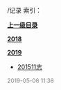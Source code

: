 /记录 索引：


**[上一级目录](/index.md)**

**[2018](/记录/2018/index.md)**

**[2019](/记录/2019/index.md)**

- [201511志](/记录/201511志.md)


<font size=2 color='grey'> 2019-05-06 11:36 </font>